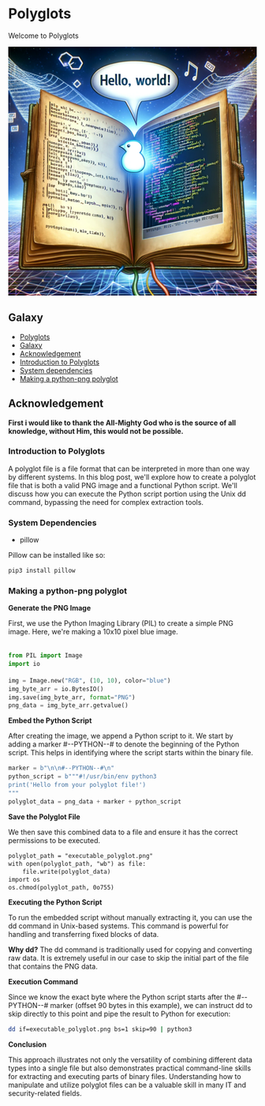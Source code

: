 # Polyglots

Welcome to Polyglots

![Polyglots](/images/polyglot.png)

## Galaxy

- [Polyglots](#Polyglots)
- [Galaxy](#galaxy)
- [Acknowledgement](#acknowledgement)
- [Introduction to Polyglots ](#acknowledgement)
- [System dependencies](#system-dependencies)
- [Making a python-png polyglot](#acknowledgement)


## Acknowledgement

**First i would like to thank the All-Mighty God who is the source of all knowledge, without Him, this would not be possible.**

### Introduction to Polyglots

A polyglot file is a file format that can be interpreted in more than one way by different systems. In this blog post, we'll explore how to create a polyglot file that is both a valid PNG image and a functional Python script. We'll discuss how you can execute the Python script portion using the Unix dd command, bypassing the need for complex extraction tools.

### System Dependencies

- pillow

Pillow can be installed like so:

```bash
pip3 install pillow
```

### Making a python-png polyglot

**Generate the PNG Image**

First, we use the Python Imaging Library (PIL) to create a simple PNG image. Here, we're making a 10x10 pixel blue image.


```python

from PIL import Image
import io

img = Image.new("RGB", (10, 10), color="blue")
img_byte_arr = io.BytesIO()
img.save(img_byte_arr, format="PNG")
png_data = img_byte_arr.getvalue()
```

**Embed the Python Script**

After creating the image, we append a Python script to it. We start by adding a marker #--PYTHON--# to denote the beginning of the Python script. This helps in identifying where the script starts within the binary file.

```python
marker = b"\n\n#--PYTHON--#\n"
python_script = b"""#!/usr/bin/env python3
print('Hello from your polyglot file!')
"""
polyglot_data = png_data + marker + python_script
```

**Save the Polyglot File**

We then save this combined data to a file and ensure it has the correct permissions to be executed.

```
polyglot_path = "executable_polyglot.png"
with open(polyglot_path, "wb") as file:
    file.write(polyglot_data)
import os
os.chmod(polyglot_path, 0o755)
```

**Executing the Python Script**

To run the embedded script without manually extracting it, you can use the dd command in Unix-based systems. This command is powerful for handling and transferring fixed blocks of data.

**Why dd?**
The dd command is traditionally used for copying and converting raw data. It is extremely useful in our case to skip the initial part of the file that contains the PNG data.

**Execution Command**

Since we know the exact byte where the Python script starts after the #--PYTHON--# marker (offset 90 bytes in this example), we can instruct dd to skip directly to this point and pipe the result to Python for execution:

```bash
dd if=executable_polyglot.png bs=1 skip=90 | python3
```
**Conclusion**

This approach illustrates not only the versatility of combining different data types into a single file but also demonstrates practical command-line skills for extracting and executing parts of binary files. Understanding how to manipulate and utilize polyglot files can be a valuable skill in many IT and security-related fields.